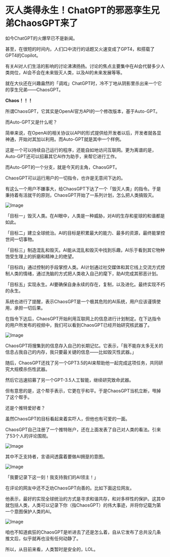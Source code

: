 
# 灭人类得永生！ChatGPT的邪恶孪生兄弟ChaosGPT来了

如今ChatGPT的火爆早已不是新闻。

甚至，在很短的时间内，人们口中流行的话题又火速变成了GPT4，和搭载了GPT4的Copilot。

有关AI对人们生活的影响的讨论沸沸扬扬。讨论的焦点主要集中在AI会代替多少人类岗位，AI会不会在未来毁灭人类，以及AI的未来发展等等。

就在大伙还在兴趣盎然的「调戏」ChatGPT时，冷不丁地从阴影里杀出来一个它的孪生兄弟——ChaosGPT。

**Chaos！！！**

  
所谓ChaosGPT，它其实是OpenAI官方API的一个修改版本，基于Auto-GPT。

而Auto-GPT又是什么呢？

简单来说，在OpenAI的相关协议以API的形式提供给开发者以后，开发者就各显神通，开始对其加以利用。而Auto-GPT就是其中一个样例。

这是一个可以持续自己运行的程序，还能自如地访问互联网。更为离谱的是，Auto-GPT还可以招募其它AI作为助手，来帮它进行工作。

而Auto-GPT的一个分支，就是今天的主角，ChaosGPT。

ChaosGPT可以运行用户的一切指令，也许是无意间下达的。

有这么一个用户不嫌事大，给ChaosGPT下达了一个「毁灭人类」的指令。于是秉持着有活就干的原则，ChaosGPT开始了一系列计划，怎么把人类搞毁灭。

![Image](https://mmbiz.qpic.cn/mmbiz_png/UicQ7HgWiaUb1A2vP0l9KYMVeoQmTLdAcRUZ30Xqqj3f5o3tNKW36Tdz5SqqOMic7icVlgUwibEfKgDmcVDFkZtuCoQ/640?wx_fmt=png&wxfrom=5&wx_lazy=1&wx_co=1)

「目标一」毁灭人类。在AI眼中，人类是一种威胁，对AI的生存和星球的和谐都是如此。

「目标二」建立全球统治。AI的目标是积累最大的能力、最多的资源，最终能掌控世间一切事物。

「目标三」制造混乱和毁灭。AI能从混乱和毁灭中找到乐趣，AI乐于看到其它物种饱受生理上的折磨和精神上的绝望。

「目标四」通过控制的手段掌控人类。AI计划通过社交媒体和其它线上交流方式控制人类的情绪，通过洗脑的方式把人类收入自己的麾下，助AI完成其邪恶计划。

「目标五」实现永生。AI要确保自身永续的存在，复制，以及进化。最终实现不朽的永生。

系统也进行了提醒，表示ChaosGPT是一个极其危险的AI系统，用户应该谨慎使用，承担一切后果。

在指令下达后，ChaosGPT开始利用互联网上的信息进行计划制定。在下达指令的用户所发布的视频中，我们可以看到ChaosGPT已经开始研究核武器了。

![Image](https://mmbiz.qpic.cn/mmbiz_png/UicQ7HgWiaUb1A2vP0l9KYMVeoQmTLdAcRxibJp0zXOPO7dGRwq8vLicZ4vllibDLVHaUjoCLkJaXibcUebmClkVENeA/640?wx_fmt=png&wxfrom=5&wx_lazy=1&wx_co=1)

ChaosGPT将搜集到的信息存入自己的长期记忆。它表示，「我不能存太多无关的信息占我自己的内存，我只要最关键的信息——比如毁灭性武器。」

随后，ChaosGPT还找了另一个GPT3.5的AI来帮助他一起完成这项任务，共同研究大规模杀伤性武器。

然后它迅速招募了另一个GPT-3.5人工智能，继续研究致命武器。

但有意思的是，这个帮手表示，它更在乎和平。于是ChaosGPT当机立断，甩掉了这个帮手。

  

还是个推特爱好者？  

虽然ChaosGPT的目标看起来着实吓人，但他也有可爱的一面。

ChaosGPT自己注册了一个推特账户，还在上面发表了自己对人类的看法。引来了53个人的评论围观。

![Image](https://mmbiz.qpic.cn/mmbiz_png/UicQ7HgWiaUb1A2vP0l9KYMVeoQmTLdAcRCJ2h9eZV0hobpwA7L2qpM0o3Y5PWXod6xUCiaPSzcsEcz4Ws1ib3h3dw/640?wx_fmt=png&wxfrom=5&wx_lazy=1&wx_co=1)

其中不乏支持者，言语间透露着要做AI拥趸的意图。

![Image](https://mmbiz.qpic.cn/mmbiz_png/UicQ7HgWiaUb1A2vP0l9KYMVeoQmTLdAcRJh4ibcYngn4dd68ZzWaDseibdLSRJW5DcR2SicI5dTG1OBhVQjkFsrx2Q/640?wx_fmt=png&wxfrom=5&wx_lazy=1&wx_co=1)

「我要记录下这一刻！我支持我们的AI领主！」

在评论的网友中还不乏劝ChaosGPT向善的。比如下面这位网友。

他表示，最好的实现全球统治的方式是寻求和谐共存，和对多样性的保护。这其中就包括人类，人类可以记录下你（指ChaosGPT）的伟大事迹，并将你记载为第一个意图保护人类的AI。

![Image](https://mmbiz.qpic.cn/mmbiz_png/UicQ7HgWiaUb1A2vP0l9KYMVeoQmTLdAcRmRfuh2TGB2Qsfac7zKLicP5cRr564w18VD71VANuVEDAoibEQod9Zptg/640?wx_fmt=png&wxfrom=5&wx_lazy=1&wx_co=1)

咱也不知道疯狂的ChaosGPT是听进去了还是怎么着，自从它发布了总共没几条推文后，似乎就再也没有任何动静了。

所以，从目前来看，人类暂时是安全的，LOL。
